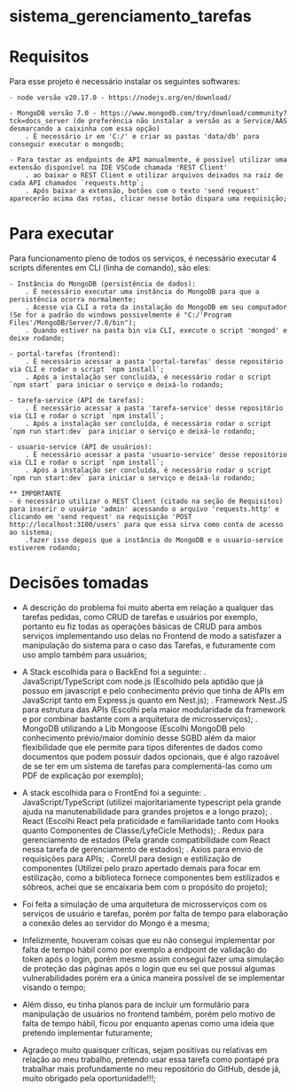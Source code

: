 # sistema_gerenciamento_tarefas

Requisitos
==========
Para esse projeto é necessário instalar os seguintes softwares: 

    - node versão v20.17.0 - https://nodejs.org/en/download/
    
    - MongoDB versão 7.0 - https://www.mongodb.com/try/download/community?tck=docs_server (de preferência não instalar a versão as a Service/AAS desmarcando a caixinha com essa opção)
        . É necessário ir em 'C:/' e criar as pastas 'data/db' para conseguir executar o mongodb;

    - Para testar as endpoints de API manualmente, é possível utilizar uma extensão disponível na IDE VSCode chamada 'REST Client'
        . ao baixar o REST Client e utilizar arquivos deixados na raiz de cada API chamados `requests.http`;
        . Após baixar a extensão, botões com o texto 'send request' aparecerão acima das rotas, clicar nesse botão dispara uma requisição;

Para executar
=============
Para funcionamento pleno de todos os serviços, é necessário executar 4 scripts diferentes em CLI (linha de comando), são eles:

    - Instância do MongoDB (persistência de dados):
        . É necessário executar uma instância do MongoDB para que a persistência ocorra normalmente;
        . Acesse via CLI a rota da instalação do MongoDB em seu computador (Se for a padrão do windows possivelmente é "C:/'Program Files'/MongoDB/Server/7.0/bin");
        . Quando estiver na pasta bin via CLI, execute o script 'mongod' e deixe rodando; 
    
    - portal-tarefas (frontend):
        . É necessário acessar a pasta 'portal-tarefas' desse repositório via CLI e rodar o script `npm install`;
        . Após a instalação ser concluída, é necessário rodar o script `npm start` para iniciar o serviço e deixá-lo rodando;
    
    - tarefa-service (API de tarefas):
        . É necessário acessar a pasta 'tarefa-service' desse repositório via CLI e rodar o script `npm install`;
        . Após a instalação ser concluída, é necessário rodar o script `npm run start:dev` para iniciar o serviço e deixá-lo rodando;

    - usuario-service (API de usuários):
        . É necessário acessar a pasta 'usuario-service' desse repositório via CLI e rodar o script `npm install`;
        . Após a instalação ser concluída, é necessário rodar o script `npm run start:dev` para iniciar o serviço e deixá-lo rodando;

    ** IMPORTANTE
    - é necessário utilizar o REST Client (citado na seção de Requisitos) para inserir o usuário 'admin' acessando o arquivo 'requests.http' e clicando em 'send request' na requisição 'POST http://localhost:3100/users' para que essa sirva como conta de acesso ao sistema;
        .fazer isso depois que a instância do MongoDB e o usuario-service estiverem rodando;

Decisões tomadas
================

- A descrição do problema foi muito aberta em relação a qualquer das tarefas pedidas, como CRUD de tarefas e usuários por exemplo, portanto eu fiz todas as operações básicas de CRUD para ambos serviços implementando uso delas no Frontend de modo a satisfazer a manipulação do sistema para o caso das Tarefas, e futuramente com uso amplo também para usuários;

- A Stack escolhida para o BackEnd foi a seguinte:
    . JavaScript/TypeScript com node.js (Escolhido pela aptidão que já possuo em javascript e pelo conhecimento prévio que tinha de APIs em JavaScript tanto em Express.js quanto em Nest.js);
    . Framework Nest.JS para estrutura das APIs (Escolhi pela maior modularidade da framework e por combinar bastante com a arquitetura de microsserviços);
    . MongoDB utilizando a Lib Mongoose (Escolhi MongoDB pelo conhecimento prévio/maior domínio desse SGBD além da maior flexibilidade que ele permite para tipos diferentes de dados como documentos que podem possuir dados opcionais, que é algo razoável de se ter em um sistema de tarefas para complementá-las como um PDF de explicação por exemplo);

- A stack escolhida para o FrontEnd foi a seguinte:
    . JavaScript/TypeScript (utilizei majoritariamente typescript pela grande ajuda na manutenabilidade para grandes projetos e a longo prazo);
    . React (Escolhi React pela praticidade e familiaridade tanto com Hooks quanto Componentes de Classe/LyfeCicle Methods);
    . Redux para gerenciamento de estados (Pela grande compatibilidade com React nessa tarefa de gerenciamento de estados);
    . Axios para envio de requisições para APIs;
    . CoreUI para design e estilização de componentes (Utilizei pelo prazo apertado demais para focar em estilização, como a biblioteca fornece componentes bem estilizados e sóbreos, achei que se encaixaria bem com o propósito do projeto);

- Foi feita a simulação de uma arquitetura de microsserviços com os serviços de usuário e tarefas, porém por falta de tempo para elaboração a conexão deles ao servidor do Mongo é a mesma;

- Infelizmente, houveram coisas que eu não consegui implementar por falta de tempo hábil como por exemplo a endpoint de validação do token após o login, porém mesmo assim consegui fazer uma simulação de proteção das páginas após o login que eu sei que possui algumas vulnerabilidades porém era a única maneira possível de se implementar visando o tempo;

- Além disso, eu tinha planos para de incluir um formulário para manipulação de usuários no frontend também, porém pelo motivo de falta de tempo hábil, ficou por enquanto apenas como uma ideia que pretendo implementar futuramente;

- Agradeço muito quaisquer críticas, sejam positivas ou relativas em relação ao meu trabalho, pretendo usar essa tarefa como pontapé pra trabalhar mais profundamente no meu repositório do GitHub, desde já, muito obrigado pela oportunidade!!!;
